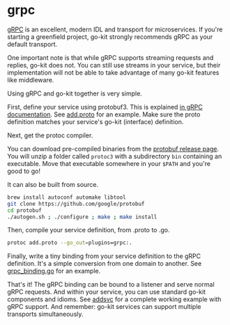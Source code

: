 # grpc

[gRPC](http://www.grpc.io/) is an excellent, modern IDL and transport for
microservices.
If you're starting a greenfield project, go-kit strongly recommends gRPC as
your default transport.

One important note is that while gRPC supports streaming requests and replies,
go-kit does not. You can still use streams in your service, but their
implementation will not be able to take advantage of many go-kit features like middleware.

Using gRPC and go-kit together is very simple.

First, define your service using protobuf3.
This is explained [in gRPC documentation](http://www.grpc.io/docs/#defining-a-service).
See
[add.proto](https://github.com/go-kit/kit/blob/ec8b02591ee873433565a1ae9d317353412d1d27/examples/addsvc/pb/add.proto)
for an example.
Make sure the proto definition matches your service's go-kit (interface) definition.

Next, get the protoc compiler.

You can download pre-compiled binaries from the
[protobuf release page](https://github.com/google/protobuf/releases).
You will unzip a folder called `protoc3` with a subdirectory `bin` containing an executable.
Move that executable somewhere in your `$PATH` and you're good to go!

It can also be built from source.

```sh
brew install autoconf automake libtool
git clone https://github.com/google/protobuf
cd protobuf
./autogen.sh ; ./configure ; make ; make install
```

Then, compile your service definition, from .proto to .go.

```sh
protoc add.proto --go_out=plugins=grpc:.
```

Finally, write a tiny binding from your service definition to the gRPC definition.
It's a simple conversion from one domain to another.
See
[grpc_binding.go](https://github.com/go-kit/kit/blob/ec8b02591ee873433565a1ae9d317353412d1d27/examples/addsvc/grpc_binding.go)
for an example.

That's it!
The gRPC binding can be bound to a listener and serve normal gRPC requests.
And within your service, you can use standard go-kit components and idioms.
See [addsvc](https://github.com/go-kit/kit/tree/master/examples/addsvc) for a complete
working example with gRPC support.
And remember: go-kit services can support multiple transports simultaneously.
